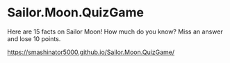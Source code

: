 # Sailor.Moon.QuizGame

Here are 15 facts on Sailor Moon! How much do you know? Miss an answer and lose 10 points.



https://smashinator5000.github.io/Sailor.Moon.QuizGame/
